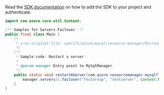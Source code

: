 Read the [SDK documentation](https://github.com/Azure/azure-sdk-for-java/blob/azure-resourcemanager-mysqlflexibleserver_1.0.0-beta.2/sdk/mysqlflexibleserver/azure-resourcemanager-mysqlflexibleserver/README.md) on how to add the SDK to your project and authenticate.

```java
import com.azure.core.util.Context;

/** Samples for Servers Failover. */
public final class Main {
    /*
     * x-ms-original-file: specification/mysql/resource-manager/Microsoft.DBforMySQL/stable/2021-05-01/examples/ServerFailover.json
     */
    /**
     * Sample code: Restart a server.
     *
     * @param manager Entry point to MySqlManager.
     */
    public static void restartAServer(com.azure.resourcemanager.mysqlflexibleserver.MySqlManager manager) {
        manager.servers().failover("TestGroup", "testserver", Context.NONE);
    }
}
```
